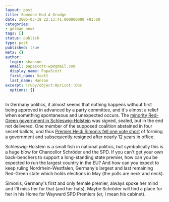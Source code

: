 ```yaml
---
layout: post
title: Someone Had A Grudge
date: 2005-03-19 22:13:41.000000000 +01:00
categories:
- german news
tags: []
status: publish
type: post
published: true
meta: {}
author:
  login: shanson
  email: papascott-wp@gmail.com
  display_name: PapaScott
  first_name: Scott
  last_name: Hanson
excerpt: !ruby/object:Hpricot::Doc
  options: {}
---
```

<p>In Germany politics, it almost seems that nothing happens without first being approved in advanced by a party committee, and it's almost a relief when something spontaneous and unexpected occurs. The <a href="https://www.papascott.de/archives/2005/02/21/schleswigholstein-counts-the-votes/" title="PapaScott: Schleswig-Holstein Counts the Votes">minority Red-Green government in Schleswig-Holstein</a> was signed, sealed, but in the end not delivered. One member of the supposed coalition abstained in four secret ballots, und thus <a href="http://www.expatica.com/source/site_article.asp?subchannel_id=26&story_id=18197" title="Expatica - Schleswig-Holstein premier<br />
quits after Kiel vote debacle">Premier Heidi Simonis fell one vote short</a>  of forming a government and subsequently resigned after nearly 12 years in office. </p>
<p>Schleswig-Holstein is a small fish in national politics, but symbolically this is a huge blow for Chancellor Schr&ouml;der and the SPD. If you can't get your own back-benchers to support a long-standing state premier, how can you be expected to run the largest country in the EU? And how can you expect to keep ruling Nordrhein-Westfalen, Germany's largest and last remaining Red-Green state which holds elections in May (the polls are neck and neck).</p>
<p>Simonis, Germany's first and only female premier, always spoke her mind and I'll miss her for that (and her hats). Maybe Schr&ouml;der will find a place for her in his Home for Wayward SPD Premiers (er, I mean his cabinet).</p>
